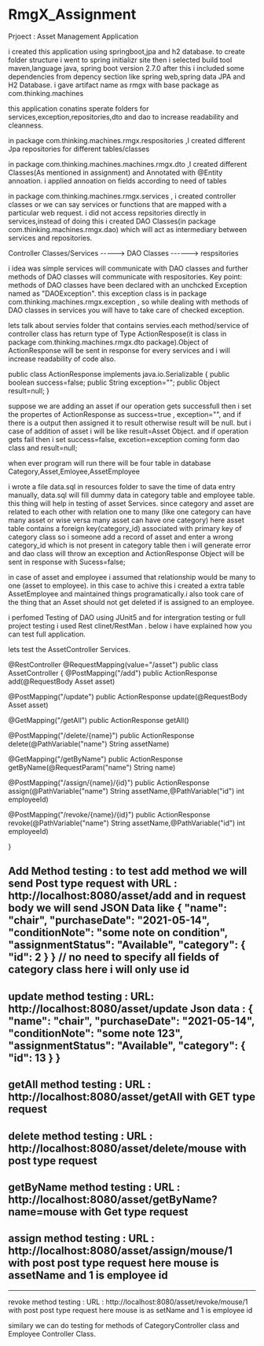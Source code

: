 # RmgX_Assignment

Prjoect : Asset Management Application

i created this application using springboot,jpa and h2 database. to create folder structure i went to spring initializr site then i selected build tool maven,language java, spring boot version 2.7.0 
after this i included some dependencies from depency section like spring web,spring data JPA and H2 Database. i gave artifact name as rmgx with base package as com.thinking.machines

this application conatins sperate folders for
services,exception,repositories,dto and dao to increase readability and cleanness.

in package com.thinking.machines.rmgx.respositories ,I created different Jpa repositories for different tables/classes

in package com.thinking.machines.machines.rmgx.dto ,I created different Classes(As mentioned in assignment) and Annotated with @Entity annoation. i applied annoation on fields according to need of tables  

in package com.thinking.machines.rmgx.services , i created controller classes or we can say services or functions that are mapped with a particular web request.
i did not access repsitories directly in services,instead of doing this i created  DAO Classes(in package com.thinking.machines.rmgx.dao) which will act as intermediary between services and repositories.

Controller Classes/Services -----> DAO Classes ------> respsitories

i idea was simple services will communicate with DAO classes and further methods of DAO classes will communicate with respositories.
Key point: methods of DAO classes have been declared with an unchcked Exception named as "DAOException". this exception class is in package com.thinking.machines.rmgx.exception , so while dealing with methods of DAO classes in services you will have to take care of checked exception.

lets talk about servies folder that contains servies.each method/service of controller class has return type of Type ActionRespose(it is class in package com.thinking.machines.rmgx.dto package).Object of ActionResponse will be sent in response for every services and i will increase readability of code also. 

public class ActionResponse implements java.io.Serializable
{
public boolean success=false;
public String exception="";
public Object result=null;
} 

suppose we are adding an asset if our operation gets successfull then i set the propertes of ActionResponse as success=true , exception="", and if there is a output then assigned it to result otherwise result will be null. but i case of addition of asset i will be like result=Asset Object.
and if operation gets fail then i set success=false, excetion=exception coming form dao class  and result=null;

when ever program will run there will be four table in database Category,Asset,Emloyee,AssetEmployee

i wrote a file data.sql in resources folder to save the time of data entry manually, data.sql will fill dummy data in category table and employee table. this thing will help in testing of asset Services.
since category and asset are related to each other with relation one to many (like one category can have many asset or wise versa many asset can have one category) here asset table contains a foreign key(category_id) associated with primary key of category class so i someone add a record of asset and enter a wrong category_id which is not present in category table then i will generate error and dao class will throw an exception and ActionResponse Object will be sent in response with Sucess=false;

in case of asset and employee i assumed that relationship would be many to one (asset to employee). in this case to achive this i created a extra table AssetEmployee and  maintained things programatically.i also took care of the thing that an Asset should not get deleted if is assigned to an employee.

i perfomed Testing of DAO using JUnit5 and for intergration testing or 
full project testing i used Rest clinet/RestMan . below i have explained how you can test full application.

lets test the AssetController Services.

@RestController
@RequestMapping(value="/asset")
public class AssetController
{
@PostMapping("/add")
public ActionResponse add(@RequestBody Asset asset)

@PostMapping("/update")
public ActionResponse update(@RequestBody Asset asset)

@GetMapping("/getAll")
public ActionResponse getAll()

@PostMapping("/delete/{name}")
public ActionResponse delete(@PathVariable("name") String assetName)

@GetMapping("/getByName")
public ActionResponse getByName(@RequestParam("name") String name)

@PostMapping("/assign/{name}/{id}")
public ActionResponse assign(@PathVariable("name") String assetName,@PathVariable("id") int employeeId)

@PostMapping("/revoke/{name}/{id}")
public ActionResponse revoke(@PathVariable("name") String assetName,@PathVariable("id") int employeeId)


}


Add Method testing : to test add method we will send Post type request
                     with URL : http://localhost:8080/asset/add 
                     and in request body we will send JSON Data like 
                       {
			  "name": "chair",
			  "purchaseDate": "2021-05-14",
 			  "conditionNote": "some note on condition",
 			  "assignmentStatus": "Available",
    			  "category": {
				       "id": 2 
    				      }
			} 
// no need to specify all fields of category class here i will only use id
--------------------------------
update method testing :  URL: http://localhost:8080/asset/update
                         Json data : {
			  "name": "chair",
			  "purchaseDate": "2021-05-14",
 			  "conditionNote": "some note 123",
 			  "assignmentStatus": "Available",
    			  "category": {
				       "id": 13 
    				      }
			  } 
--------------------------------
getAll method testing : URL : http://localhost:8080/asset/getAll with 
                        GET type request
--------------------------------
delete method testing : URL : http://localhost:8080/asset/delete/mouse                         with post type request  
--------------------------------
getByName method testing : URL                     : http://localhost:8080/asset/getByName?name=mouse
                    with Get type request
--------------------------------
assign method testing : URL : http://localhost:8080/asset/assign/mouse/1 with post post type request
here mouse is assetName and 1 is employee id
---------------------------------
--------------------------------
revoke method testing : URL : http://localhost:8080/asset/revoke/mouse/1 with post post type request
here mouse is as setName and 1 is employee id

similary we can do testing for methods of CategoryController class and Employee Controller Class.
